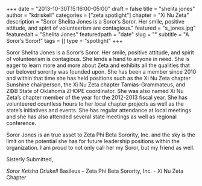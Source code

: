+++
date = "2013-10-30T15:16:00-05:00"
draft = false
title = "shelita jones"
author = "kdriskell"
categories = ["zeta spotlight"]
chapter = "Xi Nu Zeta"
description = "Soror Shelita Jones is a Soror’s Soror. Her smile, positive attitude, and spirit of volunteerism are contagious."
featured = "s_jones.jpg"
featuredalt = "Shelita Jones"
featuredpath = "date"
slug = ""
subtitle = "A Soror’s Soror!"
tags = []
type = "spotlight"
+++

Soror Shelita Jones is a Soror’s Soror. Her smile, positive attitude, and spirit of volunteerism is contagious. She lends a hand to anyone in need. She is eager to learn more and more about Zeta and exhibits all the qualities that our beloved sorority was founded upon. She has been a member since 2010 and within that time she has held positions such as the Xi Nu Zeta chapter Sunshine chairperson, the Xi Nu Zeta chapter Tamias-Grammateus, and ZΦB State of Oklahoma ZHOPE coordinator. She was also named Xi Nu Zeta’s chapter member of the year for the 2012-2013 fiscal year. She has volunteered countless hours to her local chapter projects as well as the state’s initiatives and events. She has regular attendance at local meetings and she has also attended several state meetings as well as regional conference.

Soror Jones is an true asset to Zeta Phi Beta Sorority, Inc. and the sky is the limit on the potential she has for future leadership positions within the organization. I am proud to not only call her my Soror, but my friend as well.

 

Sisterly Submitted,

*Soror Keisha Driskell*
Basileus – Zeta Phi Beta Sorority, Inc. - Xi Nu Zeta Chapter 
